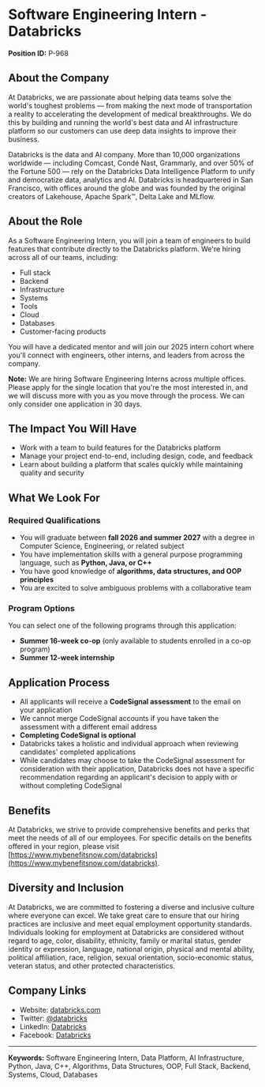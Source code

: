 # Software Engineering Intern - Databricks
**Position ID:** P-968

## About the Company

At Databricks, we are passionate about helping data teams solve the world's toughest problems — from making the next mode of transportation a reality to accelerating the development of medical breakthroughs. We do this by building and running the world's best data and AI infrastructure platform so our customers can use deep data insights to improve their business.

Databricks is the data and AI company. More than 10,000 organizations worldwide — including Comcast, Condé Nast, Grammarly, and over 50% of the Fortune 500 — rely on the Databricks Data Intelligence Platform to unify and democratize data, analytics and AI. Databricks is headquartered in San Francisco, with offices around the globe and was founded by the original creators of Lakehouse, Apache Spark™, Delta Lake and MLflow.

## About the Role

As a Software Engineering Intern, you will join a team of engineers to build features that contribute directly to the Databricks platform. We're hiring across all of our teams, including:
- Full stack
- Backend
- Infrastructure
- Systems
- Tools
- Cloud
- Databases
- Customer-facing products

You will have a dedicated mentor and will join our 2025 intern cohort where you'll connect with engineers, other interns, and leaders from across the company.

**Note:** We are hiring Software Engineering Interns across multiple offices. Please apply for the single location that you're the most interested in, and we will discuss more with you as you move through the process. We can only consider one application in 30 days.

## The Impact You Will Have

- Work with a team to build features for the Databricks platform
- Manage your project end-to-end, including design, code, and feedback
- Learn about building a platform that scales quickly while maintaining quality and security

## What We Look For

### Required Qualifications
- You will graduate between **fall 2026 and summer 2027** with a degree in Computer Science, Engineering, or related subject
- You have implementation skills with a general purpose programming language, such as **Python, Java, or C++**
- You have good knowledge of **algorithms, data structures, and OOP principles**
- You are excited to solve ambiguous problems with a collaborative team

### Program Options
You can select one of the following programs through this application:
- **Summer 16-week co-op** (only available to students enrolled in a co-op program)
- **Summer 12-week internship**

## Application Process

- All applicants will receive a **CodeSignal assessment** to the email on your application
- We cannot merge CodeSignal accounts if you have taken the assessment with a different email address
- **Completing CodeSignal is optional**
- Databricks takes a holistic and individual approach when reviewing candidates' completed applications
- While candidates may choose to take the CodeSignal assessment for consideration with their application, Databricks does not have a specific recommendation regarding an applicant's decision to apply with or without completing CodeSignal

## Benefits

At Databricks, we strive to provide comprehensive benefits and perks that meet the needs of all of our employees. For specific details on the benefits offered in your region, please visit [https://www.mybenefitsnow.com/databricks](https://www.mybenefitsnow.com/databricks).

## Diversity and Inclusion

At Databricks, we are committed to fostering a diverse and inclusive culture where everyone can excel. We take great care to ensure that our hiring practices are inclusive and meet equal employment opportunity standards. Individuals looking for employment at Databricks are considered without regard to age, color, disability, ethnicity, family or marital status, gender identity or expression, language, national origin, physical and mental ability, political affiliation, race, religion, sexual orientation, socio-economic status, veteran status, and other protected characteristics.

## Company Links

- Website: [databricks.com](https://databricks.com)
- Twitter: [@databricks](https://twitter.com/databricks)
- LinkedIn: [Databricks](https://linkedin.com/company/databricks)
- Facebook: [Databricks](https://facebook.com/databricks)

---

**Keywords:** Software Engineering Intern, Data Platform, AI Infrastructure, Python, Java, C++, Algorithms, Data Structures, OOP, Full Stack, Backend, Systems, Cloud, Databases
